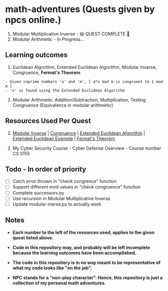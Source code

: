 # math-adventures (Quests given by npcs online.)
 1. Modular Multiplicative Inverse - :satisfied: QUEST COMPLETE :triumph:
 2. Modular Arithmetic - In Progress...

## Learning outcomes
 1. Euclidean Algorithm, Extended Euclidean Algorithm, Modular Inverse, Congruence, **Fermat's Theorem**
   ```
   - Given coprime numbers 'a' and 'm', [ a*x mod m is congruent to 1 mod m ]
   - 'x' is found using the Extended Euclidean Algorithm
   ```
 2. Modular Arithmetic: Addition/Subtraction, Multiplication, Testing Congruence (Equivalence in modular arithmetic) 

## Resources Used Per Quest
 1. [Modular Inverse](https://cp-algorithms.com/algebra/module-inverse.html#:~:text=Practice%20Problems-,Definition,x%20simply%20with%20a%E2%88%921.) | [Congruence](https://mathworld.wolfram.com/Congruence.html#:~:text=If%20two%20numbers%20and%20have,modulo%20%22%20is%20written%20mathematically%20as) | [Extended Euclidean Algorithm](https://en.wikipedia.org/wiki/Extended_Euclidean_algorithm) | [Extended Euclidean Example](https://www.youtube.com/watch?v=6KmhCKxFWOs) | [Fermat's Theorem](https://en.wikipedia.org/wiki/Fermat%27s_little_theorem) 

 2. My Cyber Security Course - Cyber Defense Overview - Course number CS 5155 

## Todo - In order of priority
 - [ ] Catch error thrown in "check congrence" function
 - [ ] Support different mod values in "check congruence" function
 - [ ] Complete successors.py
 - [ ] Use recursion in Modular Multiplicative Inverse
 - [ ] Update modular-inerse.py to actually work
 
## Notes
- **Each number to the left of the resources used, applies to the given quest listed above.**

- **Code in this repository may, and probably will be left incomplete because the learning outcomes have been accomplished.**

- **The code in this repository is in no way meant to be representative of what my code looks like "on the job".** 

- **NPC stands for a "non-play character". Hence, this repository is just a collection of my personal math adventures.**
